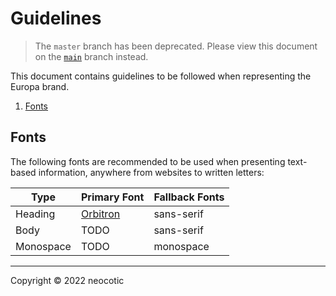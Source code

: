 # Guidelines

> The `master` branch has been deprecated. Please view this document on the [`main`](https://github.com/neocotic/europa-branding/tree/main/docs/guidelines.md) branch instead.

This document contains guidelines to be followed when representing the Europa brand.

1. [Fonts](https://github.com/neocotic/europa-branding/tree/master/docs/guidelines.md#fonts)

## Fonts

The following fonts are recommended to be used when presenting text-based information, anywhere from websites to written letters:

| Type | Primary Font | Fallback Fonts |
| ---- | ------------ | -------------- |
| Heading | [Orbitron](https://fonts.google.com/specimen/Orbitron) | sans-serif |
| Body | TODO | sans-serif |
| Monospace | TODO | monospace |

---

Copyright © 2022 neocotic
